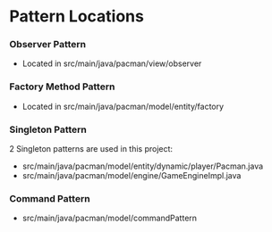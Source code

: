 # Pattern Locations

### Observer Pattern
- Located in src/main/java/pacman/view/observer

### Factory Method Pattern
- Located in src/main/java/pacman/model/entity/factory

### Singleton Pattern
2 Singleton patterns are used in this project:
- src/main/java/pacman/model/entity/dynamic/player/Pacman.java
- src/main/java/pacman/model/engine/GameEngineImpl.java

### Command Pattern
- src/main/java/pacman/model/commandPattern


